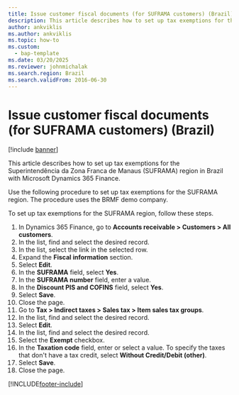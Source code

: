 ```yaml
---
title: Issue customer fiscal documents (for SUFRAMA customers) (Brazil)
description: This article describes how to set up tax exemptions for the Superintendência da Zona Franca de Manaus (SUFRAMA) region in Brazil with Microsoft Dynamics 365 Finance.
author: ankviklis
ms.author: ankviklis
ms.topic: how-to
ms.custom: 
  - bap-template
ms.date: 03/20/2025
ms.reviewer: johnmichalak
ms.search.region: Brazil
ms.search.validFrom: 2016-06-30
---
```


# Issue customer fiscal documents (for SUFRAMA customers) (Brazil)

[!include [banner](../../includes/banner.md)]

This article describes how to set up tax exemptions for the Superintendência da Zona Franca de Manaus (SUFRAMA) region in Brazil with Microsoft Dynamics 365 Finance.

Use the following procedure to set up tax exemptions for the SUFRAMA region. The procedure uses the BRMF demo company.

To set up tax exemptions for the SUFRAMA region, follow these steps.

1. In Dynamics 365 Finance, go to **Accounts receivable \> Customers \> All customers**.
1. In the list, find and select the desired record.
1. In the list, select the link in the selected row.
1. Expand the **Fiscal information** section.
1. Select **Edit**.
1. In the **SUFRAMA** field, select **Yes**.
1. In the **SUFRAMA number** field, enter a value.
1. In the **Discount PIS and COFINS** field, select **Yes**.
1. Select **Save**.
1. Close the page.
1. Go to **Tax \> Indirect taxes \> Sales tax \> Item sales tax groups**.
1. In the list, find and select the desired record.
1. Select **Edit**.
1. In the list, find and select the desired record.
1. Select the **Exempt** checkbox.
1. In the **Taxation code** field, enter or select a value. To specify the taxes that don't have a tax credit, select **Without Credit/Debit (other)**.  
1. Select **Save**.
1. Close the page.



[!INCLUDE[footer-include](../../../includes/footer-banner.md)]
